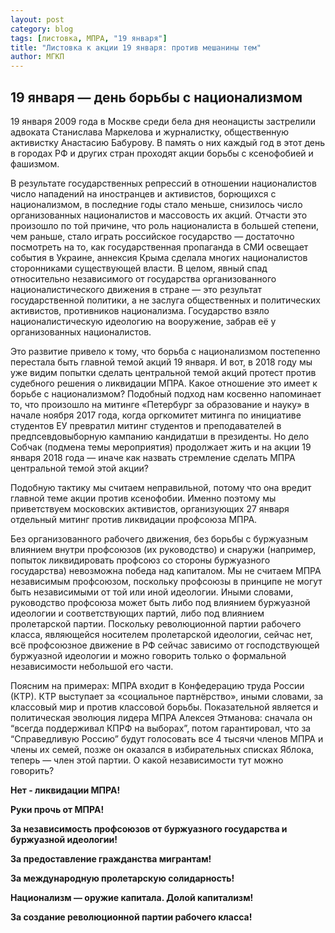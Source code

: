 ```yaml
---
layout: post
category: blog
tags: [листовка, MПРА, "19 января"]
title: "Листовка к акции 19 января: против мешанины тем"
author: МГКП
---
```


## 19 января — день борьбы с национализмом

19 января 2009 года в Москве среди бела дня неонацисты застрелили адвоката Станислава Маркелова и журналистку, общественную активистку Анастасию Бабурову. В память о них каждый год в этот день в городах РФ и других стран проходят акции борьбы с ксенофобией и фашизмом.

В результате государственных репрессий в отношении националистов число нападений на иностранцев и активистов, борющихся с национализмом, в последние годы стало меньше, снизилось число организованных националистов и массовость их акций. Отчасти это произошло по той причине, что роль националиста в большей степени, чем раньше, стало играть российское государство — достаточно посмотреть на то, как государственная пропаганда в СМИ освещает события в Украине, аннексия Крыма сделала многих националистов сторонниками существующей власти. В целом, явный спад относительно независимого от государства организованного националистического движения в стране — это результат государственной политики, а не заслуга общественных и политических активистов, противников национализма. Государство взяло националистическую идеологию на вооружение, забрав её у организованных националистов.

Это развитие привело к тому, что борьба с национализмом постепенно перестала быть главной темой акций 19 января. И вот, в 2018 году мы уже видим попытки сделать центральной темой акций протест против судебного решения о ликвидации МПРА. Какое отношение это имеет к борьбе с национализмом? Подобный подход нам косвенно напоминает то, что произошло на митинге «Петербург за образование и науку» в начале ноября 2017 года, когда оргкомитет митинга по инициативе студентов ЕУ превратил митинг студентов и преподавателей в предпсевдовыборную кампанию кандидатши в президенты. Но дело Собчак (подмена темы мероприятия) продолжает жить и на акции 19 января 2018 года — иначе как назвать стремление сделать МПРА центральной темой этой акции?

Подобную тактику мы считаем неправильной, потому что она вредит главной теме акции против ксенофобии. Именно поэтому мы приветствуем московских активистов, организующих 27 января отдельный митинг против ликвидации профсоюза МПРА.

Без организованного рабочего движения, без борьбы с буржуазным влиянием внутри профсоюзов (их руководство) и снаружи (например, попыток ликвидировать профсоюз со стороны буржуазного государства) невозможна победа над капиталом. Мы не считаем МПРА независимым профсоюзом, поскольку профсоюзы в принципе не могут быть независимыми от той или иной идеологии. Иными словами, руководство профсоюза может быть либо под влиянием буржуазной идеологии и соответствующих партий, либо под влиянием пролетарской партии. Поскольку революционной партии рабочего класса, являющейся носителем пролетарской идеологии, сейчас нет, всё профсоюзное движение в РФ сейчас зависимо от господствующей буржуазной идеологии и можно говорить только о формальной независимости небольшой его части.

Поясним на примерах: МПРА входит в Конфедерацию труда России (КТР). КТР выступает за «социальное партнёрство», иными словами, за классовый мир и против классовой борьбы. Показательной является и политическая эволюция лидера МПРА Алексея Этманова: сначала он “всегда поддерживал КПРФ на выборах”, потом гарантировал, что за “Справедливую Россию” будут голосовать все 4 тысячи членов МПРА и члены их семей, позже он оказался в избирательных списках Яблока, теперь — член этой партии. О какой независимости тут можно говорить?

**Нет - ликвидации МПРА!**

**Руки прочь от МПРА!**

**За независимость профсоюзов от буржуазного государства и буржуазной идеологии!**


**За предоставление гражданства мигрантам!**

**За международную пролетарскую солидарность!**

**Национализм — оружие капитала. Долой капитализм!**

**За создание революционной партии рабочего класса!**